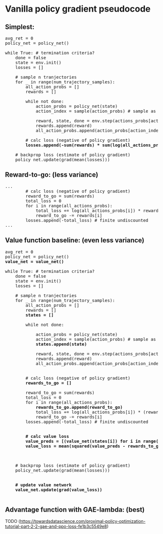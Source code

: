 # Vanilla policy gradient pseudocode

## Simplest:

<pre>
avg_ret = 0
policy_net = policy_net()

while True: # termination criteria?
    done = false
    state = env.init()
    losses = []

    # sample n tranjectories
    for _ in range(num_trajectory_samples):
        all_action_probs = []
        rewards = []

        while not done:
            action_probs = policy_net(state)
            action_index = sample(action_probs) # sample as a probability distribuition

            reward, state, done = env.step(actions_probs[action_index])
            rewards.append(reward)
            all_action_probs.append(action_probs[action_index])
    
        # calc loss (negative of policy gradient)
        <b>losses.append(-sum(rewards) * sum(log(all_actions_probs))) # finite undiscounted</b>

    # backprop loss (estimate of policy gradient)
    policy_net.update(grad(mean(losses)))    
</pre>

## Reward-to-go: (less variance)

<pre>
...
        # calc loss (negative of policy gradient)
        reward_to_go = sum(rewards)
        total_loss = 0
        for i in range(all_actions_probs):
            total_loss += log(all_actions_probs[i]) * reward_to_go
            reward_to_go -= rewards[i]
        losses.append(-total_loss) # finite undiscounted
...
</pre>

## Value function baseline: (even less variance)

<pre>
avg_ret = 0
policy_net = policy_net()
<b>value_net = value_net()</b>

while True: # termination criteria?
    done = false
    state = env.init()
    losses = []

    # sample n tranjectories
    for _ in range(num_trajectory_samples):
        all_action_probs = []
        rewards = []
        <b>states = []</b>

        while not done:
            
            action_probs = policy_net(state)
            action_index = sample(action_probs) # sample as a probability distribuition
            <b>states.append(state)</b>

            reward, state, done = env.step(actions_probs[action_index])
            rewards.append(reward)
            all_action_probs.append(action_probs[action_index])


        # calc loss (negative of policy gradient)
        <b>rewards_to_go = []</b>

        reward_to_go = sum(rewards)
        total_loss = 0
        for i in range(all_actions_probs):
            <b>rewards_to_go.append(reward_to_go)</b>
            total_loss += log(all_actions_probs[i]) * (reward_to_go - value_net(states[i]))
            reward_to_go -= rewards[i]
        losses.append(-total_loss) # finite undiscounted

        <b>
        # calc value loss
        value_preds = [(value_net(states[i]) for i in range(states)]
        value_loss = mean(squared(value_preds - rewards_to_go))
        </b>


    # backprop loss (estimate of policy gradient)
    policy_net.update(grad(mean(losses)))  

    <b>
    # update value network
    value_net.update(grad(value_loss))  
    </b>
</pre>

## Advantage function with GAE-lambda: (best)
TODO
(https://towardsdatascience.com/proximal-policy-optimization-tutorial-part-2-2-gae-and-ppo-loss-fe1b3c5549e8)